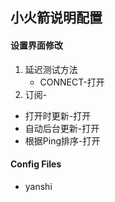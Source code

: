 ## 小火箭说明配置
#### 设置界面修改
1. 延迟测试方法
    - CONNECT-打开
2. 订阅-
  - 打开时更新-打开
  - 自动后台更新-打开
  - 根据Ping排序-打开
  
#### Config Files
- yanshi

